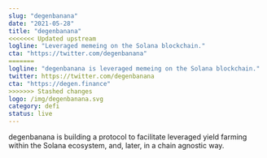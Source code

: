 ```yaml
---
slug: "degenbanana"
date: "2021-05-28"
title: "degenbanana"
<<<<<<< Updated upstream
logline: "Leveraged memeing on the Solana blockchain."
cta: "https://twitter.com/degenbanana"
=======
logline: "degenbanana is leveraged memeing on the Solana blockchain."
twitter: https://twitter.com/degenbanana
cta: "https://degen.finance"
>>>>>>> Stashed changes
logo: /img/degenbanana.svg
category: defi
status: live
---
```


degenbanana is building a protocol to facilitate leveraged yield farming within the Solana ecosystem, and, later, in a chain agnostic way.
